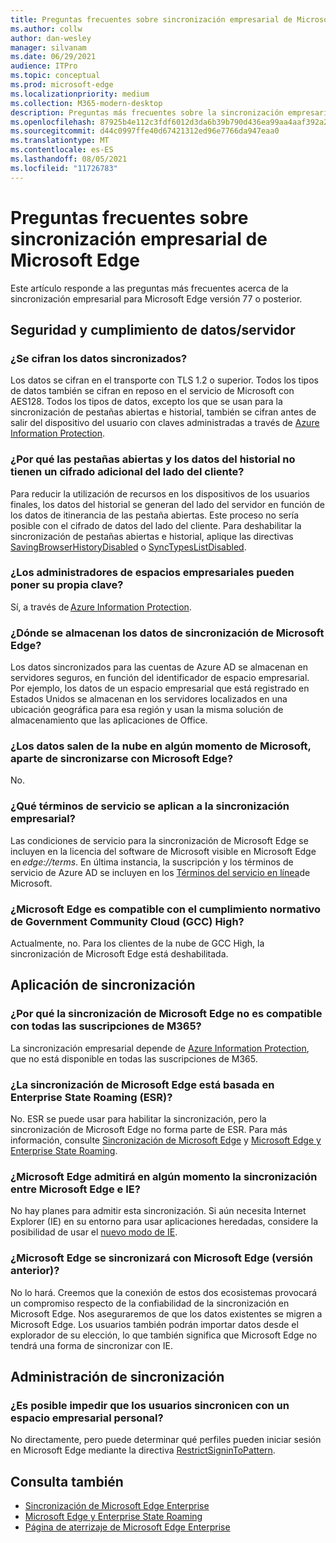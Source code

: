 ```yaml
---
title: Preguntas frecuentes sobre sincronización empresarial de Microsoft Edge
ms.author: collw
author: dan-wesley
manager: silvanam
ms.date: 06/29/2021
audience: ITPro
ms.topic: conceptual
ms.prod: microsoft-edge
ms.localizationpriority: medium
ms.collection: M365-modern-desktop
description: Preguntas más frecuentes sobre la sincronización empresarial de Microsoft Edge.
ms.openlocfilehash: 87925b4e112c3fdf6012d3da6b39b790d436ea99aa4aaf392a2e635e98a9c4e3
ms.sourcegitcommit: d44c0997ffe40d67421312ed96e7766da947eaa0
ms.translationtype: MT
ms.contentlocale: es-ES
ms.lasthandoff: 08/05/2021
ms.locfileid: "11726783"
---
```

# <a name="microsoft-edge-enterprise-sync-faq"></a>Preguntas frecuentes sobre sincronización empresarial de Microsoft Edge

Este artículo responde a las preguntas más frecuentes acerca de la sincronización empresarial para Microsoft Edge versión 77 o posterior.

## <a name="security-and-serverdata-compliance"></a>Seguridad y cumplimiento de datos/servidor

### <a name="is-the-synced-data-encrypted"></a>¿Se cifran los datos sincronizados?

Los datos se cifran en el transporte con TLS 1.2 o superior. Todos los tipos de datos también se cifran en reposo en el servicio de Microsoft con AES128. Todos los tipos de datos, excepto los que se usan para la sincronización de pestañas abiertas e historial, también se cifran antes de salir del dispositivo del usuario con claves administradas a través de [Azure Information Protection](./microsoft-edge-policies.md#restrictsignintopattern).

### <a name="why-dont-open-tab-and-history-data-have-more-client-side-encryption"></a>¿Por qué las pestañas abiertas y los datos del historial no tienen un cifrado adicional del lado del cliente?

Para reducir la utilización de recursos en los dispositivos de los usuarios finales, los datos del historial se generan del lado del servidor en función de los datos de itinerancia de las pestaña abiertas. Este proceso no sería posible con el cifrado de datos del lado del cliente. Para deshabilitar la sincronización de pestañas abiertas e historial, aplique las directivas [SavingBrowserHistoryDisabled](./microsoft-edge-policies.md#savingbrowserhistorydisabled) o [SyncTypesListDisabled](./microsoft-edge-policies.md#synctypeslistdisabled).

### <a name="can-tenant-admins-bring-their-own-key"></a>¿Los administradores de espacios empresariales pueden poner su propia clave?

Sí, a través de [Azure Information Protection](https://azure.microsoft.com/services/information-protection/).

### <a name="where-is-microsoft-edge-sync-data-stored"></a>¿Dónde se almacenan los datos de sincronización de Microsoft Edge?

Los datos sincronizados para las cuentas de Azure AD se almacenan en servidores seguros, en función del identificador de espacio empresarial. Por ejemplo, los datos de un espacio empresarial que está registrado en Estados Unidos se almacenan en los servidores localizados en una ubicación geográfica para esa región y usan la misma solución de almacenamiento que las aplicaciones de Office.

### <a name="does-the-data-ever-leave-microsofts-cloud-aside-from-syncing-to-microsoft-edge"></a>¿Los datos salen de la nube en algún momento de Microsoft, aparte de sincronizarse con Microsoft Edge?

No.

### <a name="what-terms-of-service-does-enterprise-sync-fall-under"></a>¿Qué términos de servicio se aplican a la sincronización empresarial?

Las condiciones de servicio para la sincronización de Microsoft Edge se incluyen en la licencia del software de Microsoft visible en Microsoft Edge en *edge://terms*. En última instancia, la suscripción y los términos de servicio de Azure AD se incluyen en los [Términos del servicio en línea](https://www.microsoft.com/licensing/product-licensing/products)de Microsoft.

### <a name="does-microsoft-edge-support-government-community-cloud-gcc-high-compliance"></a>¿Microsoft Edge es compatible con el cumplimiento normativo de Government Community Cloud (GCC) High?

Actualmente, no. Para los clientes de la nube de GCC High, la sincronización de Microsoft Edge está deshabilitada.

## <a name="applying-sync"></a>Aplicación de sincronización

### <a name="why-isnt-microsoft-edge-sync-supported-in-all-m365-subscriptions"></a>¿Por qué la sincronización de Microsoft Edge no es compatible con todas las suscripciones de M365?

La sincronización empresarial depende de [Azure Information Protection](https://azure.microsoft.com/services/information-protection/), que no está disponible en todas las suscripciones de M365.

### <a name="is-microsoft-edge-sync-based-on-enterprise-state-roaming"></a>¿La sincronización de Microsoft Edge está basada en Enterprise State Roaming (ESR)?

No. ESR se puede usar para habilitar la sincronización, pero la sincronización de Microsoft Edge no forma parte de ESR. Para más información, consulte [Sincronización de Microsoft Edge](/DeployEdge/microsoft-edge-enterprise-sync) y [Microsoft Edge y Enterprise State Roaming](/DeployEdge/microsoft-edge-enterprise-state-roaming).

### <a name="will-microsoft-edge-ever-support-syncing-between-microsoft-edge-and-ie"></a>¿Microsoft Edge admitirá en algún momento la sincronización entre Microsoft Edge e IE?

No hay planes para admitir esta sincronización. Si aún necesita Internet Explorer (IE) en su entorno para usar aplicaciones heredadas, considere la posibilidad de usar el [nuevo modo de IE](./edge-ie-mode.md).

### <a name="will-microsoft-edge-sync-with-microsoft-edge-legacy"></a>¿Microsoft Edge se sincronizará con Microsoft Edge (versión anterior)?

No lo hará. Creemos que la conexión de estos dos ecosistemas provocará un compromiso respecto de la confiabilidad de la sincronización en Microsoft Edge. Nos aseguraremos de que los datos existentes se migren a Microsoft Edge. Los usuarios también podrán importar datos desde el explorador de su elección, lo que también significa que Microsoft Edge no tendrá una forma de sincronizar con IE.

## <a name="managing-sync"></a>Administración de sincronización

### <a name="is-it-possible-to-stop-my-users-from-syncing-with-a-personal-tenant"></a>¿Es posible impedir que los usuarios sincronicen con un espacio empresarial personal?

No directamente, pero puede determinar qué perfiles pueden iniciar sesión en Microsoft Edge mediante la directiva [RestrictSigninToPattern](./microsoft-edge-policies.md#restrictsignintopattern).

## <a name="see-also"></a>Consulta también

- [Sincronización de Microsoft Edge Enterprise](microsoft-edge-enterprise-sync.md)
- [Microsoft Edge y Enterprise State Roaming](microsoft-edge-enterprise-state-roaming.md)
- [Página de aterrizaje de Microsoft Edge Enterprise](https://aka.ms/EdgeEnterprise)